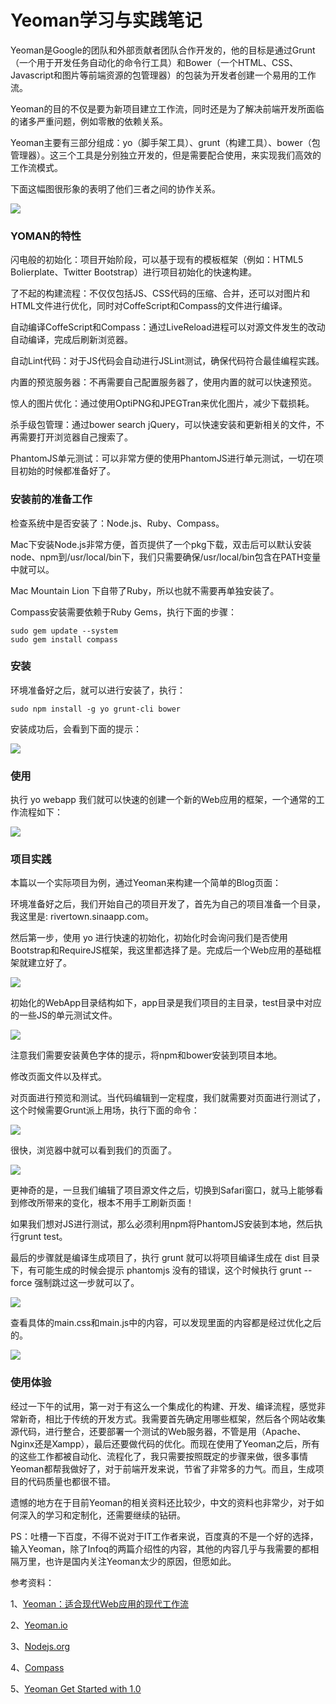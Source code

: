 Yeoman学习与实践笔记
====================

Yeoman是Google的团队和外部贡献者团队合作开发的，他的目标是通过Grunt（一个用于开发任务自动化的命令行工具）和Bower（一个HTML、CSS、Javascript和图片等前端资源的包管理器）的包装为开发者创建一个易用的工作流。

Yeoman的目的不仅是要为新项目建立工作流，同时还是为了解决前端开发所面临的诸多严重问题，例如零散的依赖关系。

Yeoman主要有三部分组成：yo（脚手架工具）、grunt（构建工具）、bower（包管理器）。这三个工具是分别独立开发的，但是需要配合使用，来实现我们高效的工作流模式。

下面这幅图很形象的表明了他们三者之间的协作关系。

![](http://biangbiangpic.b0.upaiyun.com/blog/d94b8cb7dfe52763de10ed42384f4867.png)

### YOMAN的特性

闪电般的初始化：项目开始阶段，可以基于现有的模板框架（例如：HTML5 Bolierplate、Twitter Bootstrap）进行项目初始化的快速构建。

了不起的构建流程：不仅仅包括JS、CSS代码的压缩、合并，还可以对图片和HTML文件进行优化，同时对CoffeScript和Compass的文件进行编译。

自动编译CoffeScript和Compass：通过LiveReload进程可以对源文件发生的改动自动编译，完成后刷新浏览器。

自动Lint代码：对于JS代码会自动进行JSLint测试，确保代码符合最佳编程实践。

内置的预览服务器：不再需要自己配置服务器了，使用内置的就可以快速预览。

惊人的图片优化：通过使用OptiPNG和JPEGTran来优化图片，减少下载损耗。

杀手级包管理：通过bower search jQuery，可以快速安装和更新相关的文件，不再需要打开浏览器自己搜索了。

PhantomJS单元测试：可以非常方便的使用PhantomJS进行单元测试，一切在项目初始的时候都准备好了。

### 安装前的准备工作

检查系统中是否安装了：Node.js、Ruby、Compass。

Mac下安装Node.js非常方便，首页提供了一个pkg下载，双击后可以默认安装node、npm到/usr/local/bin下，我们只需要确保/usr/local/bin包含在PATH变量中就可以。

Mac Mountain Lion 下自带了Ruby，所以也就不需要再单独安装了。

Compass安装需要依赖于Ruby Gems，执行下面的步骤：

    sudo gem update --system
    sudo gem install compass

### 安装

环境准备好之后，就可以进行安装了，执行：

    sudo npm install -g yo grunt-cli bower

安装成功后，会看到下面的提示：

![](http://biangbiangpic.b0.upaiyun.com/blog/7a334bfc594d66821842122c9f478353.png) 
 
### 使用

执行 yo webapp 我们就可以快速的创建一个新的Web应用的框架，一个通常的工作流程如下：

![](http://biangbiangpic.b0.upaiyun.com/blog/06f10db6d1a1f73b9af153cb1498ffd9.png)

### 项目实践

本篇以一个实际项目为例，通过Yeoman来构建一个简单的Blog页面：

环境准备好之后，我们开始自己的项目开发了，首先为自己的项目准备一个目录，我这里是: rivertown.sinaapp.com。

然后第一步，使用 yo 进行快速的初始化，初始化时会询问我们是否使用Bootstrap和RequireJS框架，我这里都选择了是。完成后一个Web应用的基础框架就建立好了。

![](http://biangbiangpic.b0.upaiyun.com/blog/b003d98dc8afbf49cf896ac675be4c3c.png) 
 
初始化的WebApp目录结构如下，app目录是我们项目的主目录，test目录中对应的一些JS的单元测试文件。

![](http://biangbiangpic.b0.upaiyun.com/blog/4f191ccd6bcf6ce1d45138a6d5a5c3b5.png)

注意我们需要安装黄色字体的提示，将npm和bower安装到项目本地。

修改页面文件以及样式。

对页面进行预览和测试。当代码编辑到一定程度，我们就需要对页面进行测试了，这个时候需要Grunt派上用场，执行下面的命令：

![](http://biangbiangpic.b0.upaiyun.com/blog/f048d97443120caad9ee920f53c7caec.png)

很快，浏览器中就可以看到我们的页面了。

![](http://biangbiangpic.b0.upaiyun.com/blog/23e8c35258341279a5cb67ef2eaef727.png)

更神奇的是，一旦我们编辑了项目源文件之后，切换到Safari窗口，就马上能够看到修改所带来的变化，根本不用手工刷新页面！
 
如果我们想对JS进行测试，那么必须利用npm将PhantomJS安装到本地，然后执行grunt test。

最后的步骤就是编译生成项目了，执行 grunt 就可以将项目编译生成在 dist 目录下，有可能生成的时候会提示 phantomjs 没有的错误，这个时候执行 grunt --force 强制跳过这一步就可以了。

![](http://biangbiangpic.b0.upaiyun.com/blog/64f32d391b356060f7722c746728fd01.png)

查看具体的main.css和main.js中的内容，可以发现里面的内容都是经过优化之后的。

![](http://biangbiangpic.b0.upaiyun.com/blog/a0f6942a5aca10cbc9236e3b1e998a4f.png)

### 使用体验

经过一下午的试用，第一对于有这么一个集成化的构建、开发、编译流程，感觉非常新奇，相比于传统的开发方式。我需要首先确定用哪些框架，然后各个网站收集源代码，进行整合，还要部署一个测试的Web服务器，不管是用（Apache、Nginx还是Xampp），最后还要做代码的优化。而现在使用了Yeoman之后，所有的这些工作都被自动化、流程化了，我只需要按照既定的步骤来做，很多事情Yeoman都帮我做好了，对于前端开发来说，节省了非常多的力气。而且，生成项目的代码质量也都很不错。

遗憾的地方在于目前Yeoman的相关资料还比较少，中文的资料也非常少，对于如何深入的学习和定制化，还需要继续的钻研。

PS：吐槽一下百度，不得不说对于IT工作者来说，百度真的不是一个好的选择，输入Yeoman，除了Infoq的两篇介绍性的内容，其他的内容几乎与我需要的都相隔万里，也许是国内关注Yeoman太少的原因，但愿如此。

参考资料：

1、[Yeoman：适合现代Web应用的现代工作流](http://dl.cdn.chip.eu/downloads/224463/Snow_Leopard_EN.zip?cid=5721758&platform=dcu&1362754176-1362761676-1c6561-B-a3c135af25f380ada9886c5071a2a788)

2、[Yeoman.io](http://yeoman.io/)

3、[Nodejs.org](http://nodejs.org/)

4、[Compass](http://compass-style.org/install/)

5、[Yeoman Get Started with 1.0](https://github.com/yeoman/yeoman/wiki/Getting-started-with-1.0)
